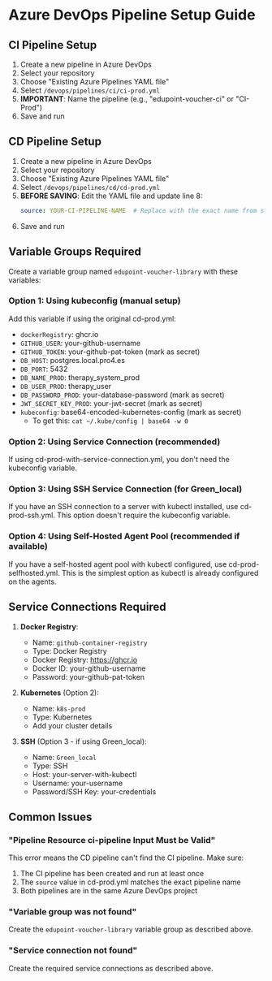 # Azure DevOps Pipeline Setup Guide

## CI Pipeline Setup

1. Create a new pipeline in Azure DevOps
2. Select your repository
3. Choose "Existing Azure Pipelines YAML file"
4. Select `/devops/pipelines/ci/ci-prod.yml`
5. **IMPORTANT**: Name the pipeline (e.g., "edupoint-voucher-ci" or "CI-Prod")
6. Save and run

## CD Pipeline Setup

1. Create a new pipeline in Azure DevOps
2. Select your repository
3. Choose "Existing Azure Pipelines YAML file"
4. Select `/devops/pipelines/cd/cd-prod.yml`
5. **BEFORE SAVING**: Edit the YAML file and update line 8:
   ```yaml
   source: YOUR-CI-PIPELINE-NAME  # Replace with the exact name from step 5 above
   ```
6. Save and run

## Variable Groups Required

Create a variable group named `edupoint-voucher-library` with these variables:

### Option 1: Using kubeconfig (manual setup)
Add this variable if using the original cd-prod.yml:

- `dockerRegistry`: ghcr.io
- `GITHUB_USER`: your-github-username
- `GITHUB_TOKEN`: your-github-pat-token (mark as secret)
- `DB_HOST`: postgres.local.pro4.es
- `DB_PORT`: 5432
- `DB_NAME_PROD`: therapy_system_prod
- `DB_USER_PROD`: therapy_user
- `DB_PASSWORD_PROD`: your-database-password (mark as secret)
- `JWT_SECRET_KEY_PROD`: your-jwt-secret (mark as secret)
- `kubeconfig`: base64-encoded-kubernetes-config (mark as secret)
  - To get this: `cat ~/.kube/config | base64 -w 0`

### Option 2: Using Service Connection (recommended)
If using cd-prod-with-service-connection.yml, you don't need the kubeconfig variable.

### Option 3: Using SSH Service Connection (for Green_local)
If you have an SSH connection to a server with kubectl installed, use cd-prod-ssh.yml.
This option doesn't require the kubeconfig variable.

### Option 4: Using Self-Hosted Agent Pool (recommended if available)
If you have a self-hosted agent pool with kubectl configured, use cd-prod-selfhosted.yml.
This is the simplest option as kubectl is already configured on the agents.

## Service Connections Required

1. **Docker Registry**: 
   - Name: `github-container-registry`
   - Type: Docker Registry
   - Docker Registry: https://ghcr.io
   - Docker ID: your-github-username
   - Password: your-github-pat-token

2. **Kubernetes** (Option 2):
   - Name: `k8s-prod`
   - Type: Kubernetes
   - Add your cluster details

3. **SSH** (Option 3 - if using Green_local):
   - Name: `Green_local`
   - Type: SSH
   - Host: your-server-with-kubectl
   - Username: your-username
   - Password/SSH Key: your-credentials

## Common Issues

### "Pipeline Resource ci-pipeline Input Must be Valid"
This error means the CD pipeline can't find the CI pipeline. Make sure:
1. The CI pipeline has been created and run at least once
2. The `source` value in cd-prod.yml matches the exact pipeline name
3. Both pipelines are in the same Azure DevOps project

### "Variable group was not found"
Create the `edupoint-voucher-library` variable group as described above.

### "Service connection not found"
Create the required service connections as described above.